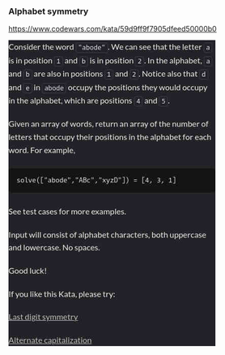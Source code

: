 ### Alphabet symmetry

https://www.codewars.com/kata/59d9ff9f7905dfeed50000b0

![description](./description.jpg "Description")

